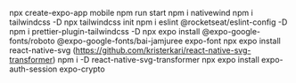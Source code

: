 npx create-expo-app mobile
npm run start 
npm i nativewind
npm i tailwindcss -D
npx tailwindcss init
npm i eslint @rocketseat/eslint-config -D
npm i prettier-plugin-tailwindcss -D 
npx expo install @expo-google-fonts/roboto @expo-google-fonts/bai-jamjuree expo-font
npx expo install react-native-svg (https://github.com/kristerkari/react-native-svg-transformer)
npm i -D react-native-svg-transformer
npx expo install expo-auth-session expo-crypto